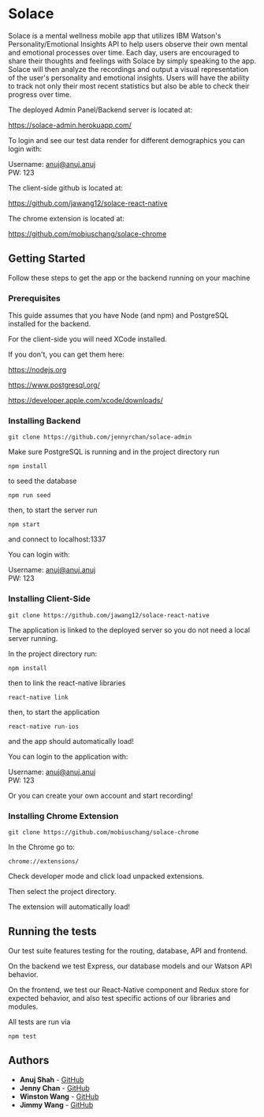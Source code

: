 # Solace
  
Solace is a mental wellness mobile app that utilizes IBM Watson's Personality/Emotional Insights API to help users observe their own mental and emotional processes over time. Each day, users are encouraged to share their thoughts and feelings with Solace by simply speaking to the app. Solace will then analyze the recordings and output a visual representation of the user's personality and emotional insights. Users will have the ability to track not only their most recent statistics but also be able to check their progress over time.
  
The deployed Admin Panel/Backend server is located at:
  
https://solace-admin.herokuapp.com/

To login and see our test data render for different demographics you can login with:
  
Username: anuj@anuj.anuj  
PW: 123  

  
The client-side github is located at:
  
https://github.com/jawang12/solace-react-native

The chrome extension is located at:

https://github.com/mobiuschang/solace-chrome

  
  
## Getting Started
  
Follow these steps to get the app or the backend running on your machine
  
  
  
### Prerequisites
  
This guide assumes that you have Node (and npm) and PostgreSQL installed for the backend. 
  
For the client-side you will need XCode installed. 
  
If you don't, you can get them here: 
  
https://nodejs.org
  
https://www.postgresql.org/
  
https://developer.apple.com/xcode/downloads/
  
  
  
### Installing Backend
  
```
git clone https://github.com/jennyrchan/solace-admin
```
  
Make sure PostgreSQL is running and in the project directory run
  
```
npm install
```
  
to seed the database
  
```
npm run seed
```
  
then, to start the server run
  
```
npm start
```
  
and connect to localhost:1337
  
You can login with:  
  
Username: anuj@anuj.anuj  
PW: 123  
  
  
  
### Installing Client-Side
  
```
git clone https://github.com/jawang12/solace-react-native
```
  
The application is linked to the deployed server so you do not need a local server running.
  
In the project directory run:
  
```
npm install
```
  
then to link the react-native libraries
  
```
react-native link
```
  
then, to start the application
  
```
react-native run-ios
```
  
and the app should automatically load!
  
You can login to the application with:   
    
Username: anuj@anuj.anuj  
PW: 123  
     
Or you can create your own account and start recording!


### Installing Chrome Extension
  
```
git clone https://github.com/mobiuschang/solace-chrome
```
  
  
In the Chrome go to:
  
```
chrome://extensions/
```
  
Check developer mode and click load unpacked extensions.

Then select the project directory. 

The extension will automatically load!
  
  
  
## Running the tests
  
Our test suite features testing for the routing, database, API and frontend. 
  
On the backend we test Express, our database models and our Watson API behavior. 
  
On the frontend, we test our React-Native component and Redux store for expected behavior, and also test specific actions of our libraries and modules. 
  
All tests are run via
  
```
npm test
```
  
  
  
## Authors
  
* **Anuj Shah** - [GitHub](https://github.com/anujshah108)
* **Jenny Chan** - [GitHub](https://github.com/jennyrchan)
* **Winston Wang** - [GitHub](https://github.com/mobiuschang)
* **Jimmy Wang** - [GitHub](https://github.com/jawang12)


